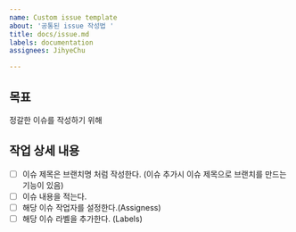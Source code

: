 ```yaml
---
name: Custom issue template
about: '공통된 issue 작성법 '
title: docs/issue.md
labels: documentation
assignees: JihyeChu

---
```


## 목표
정갈한 이슈를 작성하기 위해

## 작업 상세 내용
- [ ] 이슈 제목은 브랜치명 처럼 작성한다. (이슈 추가시 이슈 제목으로 브랜치를 만드는 기능이 있음)
- [ ] 이슈 내용을 적는다.
- [ ] 해당 이슈 작업자를 설정한다.(Assigness)
- [ ] 해당 이슈 라벨을 추가한다. (Labels)
